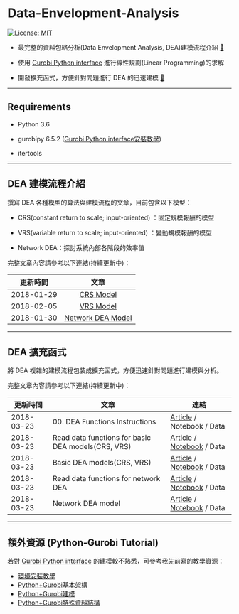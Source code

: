 # Data-Envelopment-Analysis

[![License: MIT](https://img.shields.io/badge/License-MIT-blue.svg)](https://opensource.org/licenses/MIT)

* 最完整的資料包絡分析(Data Envelopment Analysis, DEA)建模流程介紹 [:door:](#DEA_model)

* 使用 [Gurobi Python interface](http://www.gurobi.com/resources/seminars-and-videos/modeling-with-the-gurobi-python-interface) 進行線性規劃(Linear Programming)的求解

* 開發擴充函式，方便針對問題進行 DEA 的迅速建模 [:door:](#DEA_function)

--------

## Requirements

* Python 3.6

* gurobipy 6.5.2 ([Gurobi Python interface安裝教學](https://github.com/wurmen/Gurobi-Python/blob/master/Installation/%E5%AE%89%E8%A3%9D%E6%95%99%E5%AD%B8.md))

* itertools

--------

<h2 id='DEA_model'>DEA 建模流程介紹 </h2>

撰寫 DEA 各種模型的算法與建模流程的文章，目前包含以下模型：

* CRS(constant return to scale; input-oriented) ：固定規模報酬的模型

* VRS(variable return to scale; input-oriented) ：變動規模報酬的模型

* Network DEA：探討系統內部各階段的效率值

完整文章內容請參考以下連結(持續更新中)：

|更新時間|文章|
|---|:--:|
|2018-01-29|[CRS Model](https://github.com/wurmen/DEA/blob/master/CRS_Model/CRS%20model.md)|
|2018-02-05|[VRS Model](https://github.com/wurmen/DEA/blob/master/VAS_Model/VRS%20model.md)|
|2018-01-30|[Network DEA Model](https://github.com/wurmen/DEA/blob/master/Network_DEA/network_dea.md)|


--------

<h2 id='DEA_function'>DEA 擴充函式 </h2>

將 DEA 複雜的建模流程包裝成擴充函式，方便迅速針對問題進行建模與分析。




完整文章內容請參考以下連結(持續更新中)：

|更新時間|文章|連結|
|---|---|---|
|2018-03-23|00. DEA Functions Instructions|[Article](https://github.com/wurmen/DEA/blob/master/Functions/user's%20guide.md) / Notebook / Data|
|2018-03-23|Read data functions for basic DEA models(CRS, VRS)|[Article](https://github.com/wurmen/DEA/blob/master/Functions/read_data_function.md) / [Notebook](https://github.com/wurmen/DEA/blob/master/Functions/basic_DEA_data%26code/read_data_example.ipynb) / Data|
|2018-03-23|Basic DEA models(CRS, VRS)|[Article](https://github.com/wurmen/DEA/blob/master/Functions/basic_dea_functions.md) / [Notebook](https://github.com/wurmen/DEA/blob/master/Functions/basic_DEA_data%26code/basic_DEA_function.ipynb) / Data|
|2018-03-23|Read data functions for network DEA|[Article](https://github.com/wurmen/DEA/blob/master/Functions/read_data_for_networkDEA.md) / [Notebook](https://github.com/wurmen/DEA/blob/master/Functions/network_data%26code/Read_data_for_network_DEA_function%20example.ipynb) / Data|
|2018-03-23|Network DEA model|[Article](https://github.com/wurmen/DEA/blob/master/Functions/network_DEA_function.md) / [Notebook](https://github.com/wurmen/DEA/blob/master/Functions/network_data%26code/Network_DEA_function_example.ipynb) / Data|


--------


## 額外資源 (Python-Gurobi Tutorial)
若對 [Gurobi Python interface](http://www.gurobi.com/resources/seminars-and-videos/modeling-with-the-gurobi-python-interface) 的建模較不熟悉，可參考我先前寫的教學資源：

- [環境安裝教學](https://github.com/wurmen/Gurobi-Python/blob/master/Installation/%E5%AE%89%E8%A3%9D%E6%95%99%E5%AD%B8.md)
- [Python+Gurobi基本架構](https://github.com/wurmen/Gurobi-Python/blob/master/python-gurobi%20%20model/Python+Gurobi%E5%9F%BA%E6%9C%AC%E6%9E%B6%E6%A7%8B.md)<br>
- [Python+Gurobi建模](https://github.com/wurmen/Gurobi-Python/blob/master/python-gurobi%20%20model/Python+Gurobi%E5%BB%BA%E6%A8%A1.md)<br>
- [Python+Gurobi特殊資料結構](https://github.com/wurmen/Gurobi-Python/blob/master/python-gurobi%20%20model/Python%2BGurobi%E7%89%B9%E6%AE%8A%E8%B3%87%E6%96%99%E7%B5%90%E6%A7%8B.ipynb)

